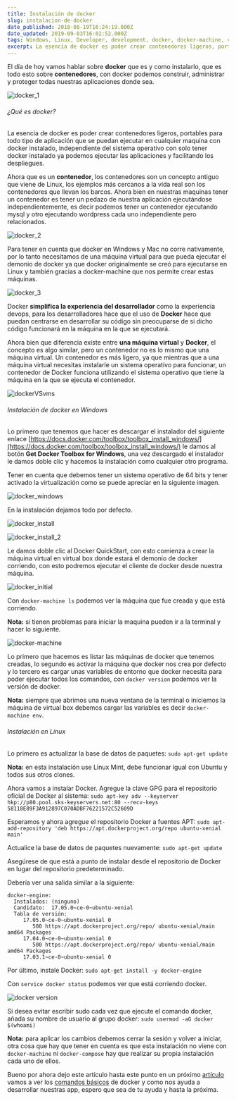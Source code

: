 ```yaml
---
title: Instalación de docker
slug: instalacion-de-docker
date_published: 2018-08-19T16:24:19.000Z
date_updated: 2019-09-03T16:02:52.000Z
tags: Windows, Linux, Developer, development, docker, docker-machine, container, desarrollo, contenedores
excerpt: La esencia de docker es poder crear contenedores ligeros, portables para todo tipo de aplicación que se puedan ejecutar en cualquier maquina con docker.
---
```


El día de hoy vamos hablar sobre **docker** que es y como instalarlo, que es todo esto sobre **contenedores**, con docker podemos construir, administrar y proteger todas nuestras aplicaciones donde sea.

![docker_1](/content/images/2018/08/docker_1.png)

###### ¿Qué es docker?

La esencia de docker es poder crear contenedores ligeros, portables para todo tipo de aplicación que se puedan ejecutar en cualquier maquina con docker instalado, independiente del sistema operativo con solo tener docker instalado ya podemos ejecutar las aplicaciones y facilitando los despliegues.

Ahora que es un **contenedor**, los contenedores son un concepto antiguo que viene de Linux, los ejemplos más cercanos a la vida real son los contenedores que llevan los barcos.  Ahora bien en nuestras maquinas tener un contenedor es tener un pedazo de nuestra aplicación ejecutándose independientemente, es decir podemos tener un contenedor ejecutando mysql y otro ejecutando wordpress cada uno independiente pero relacionados.

![docker_2](/content/images/2018/08/docker_2.png)

Para tener en cuenta que docker en Windows y Mac no corre nativamente, por lo tanto necesitamos de una máquina virtual para que pueda ejecutar el demonio de docker ya que docker originalmente se creó para ejecutarse en Linux y también gracias a docker-machine que nos permite crear estas máquinas.

![docker_3](/content/images/2018/08/docker_3.png)

Docker **simplifica la experiencia del desarrollador** como la experiencia devops, para los desarrolladores hace que el uso de **Docker** hace que puedan centrarse en desarrollar su código sin preocuparse de si dicho código funcionará en la máquina en la que se ejecutará.

Ahora bien que diferencia existe entre **una máquina virtual** y **Docker**, el concepto es algo similar, pero un contenedor no es lo mismo que una máquina virtual. Un contenedor es más ligero, ya que mientras que a una máquina virtual necesitas instalarle un sistema operativo para funcionar, un contenedor de Docker funciona utilizando el sistema operativo que tiene la máquina en la que se ejecuta el contenedor.

![dockerVSvms](/content/images/2018/08/docker_4.png)

###### Instalación de docker en Windows

Lo primero que tenemos que hacer es descargar el instalador del siguiente enlace [https://docs.docker.com/toolbox/toolbox_install_windows/](https://docs.docker.com/toolbox/toolbox_install_windows/) le damos al botón **Get Docker Toolbox for Windows**, una vez descargado el instalador le damos doble clic y hacemos la instalación como cualquier otro programa.

Tener en cuenta que debemos tener un sistema operativo de 64 bits y tener activado la virtualización como se puede apreciar en la siguiente imagen.

![docker_windows](/content/images/2018/08/docker_5.png)

En la instalación dejamos todo por defecto.

![docker_install](/content/images/2018/08/docker_6.png)

![docker_install_2](/content/images/2018/08/docker_7.png)

Le damos doble clic al Docker QuickStart, con esto comienza a crear la máquina virtual en virtual box donde estará el demonio de docker corriendo, con esto podremos ejecutar el cliente de docker desde nuestra máquina.

![docker_initial](/content/images/2018/08/docker_8.png)

Con `docker-machine ls` podemos ver la máquina que fue creada y que está corriendo.

**Nota:** si tienen problemas para iniciar la maquina pueden ir a la terminal y hacer lo siguiente.

![docker-machine](/content/images/2018/08/docker_9.png)

Lo primero que hacemos es listar las máquinas de docker que tenemos creadas, lo segundo es activar la máquina que docker nos crea por defecto y lo tercero es cargar unas variables de entorno que docker necesita para poder ejecutar todos los comandos, con  `docker version` podemos ver la versión de docker.

**Nota:** siempre que abrimos una nueva ventana de la terminal o iniciemos la máquina de virtual box debemos cargar las variables es decir `docker-machine env`.

###### Instalación en Linux

Lo primero es actualizar la base de datos de paquetes:
`sudo apt-get update`

**Nota:** en esta instalación use Linux Mint, debe funcionar igual con Ubuntu y todos sus otros clones.

Ahora vamos a instalar Docker. Agregue la clave GPG para el repositorio oficial de Docker al sistema:
`sudo apt-key adv --keyserver hkp://p80.pool.sks-keyservers.net:80 --recv-keys 58118E89F3A912897C070ADBF76221572C52609D`

Esperamos y ahora agregue el repositorio Docker a fuentes APT:
`sudo apt-add-repository 'deb https://apt.dockerproject.org/repo ubuntu-xenial main'`

Actualice la base de datos de paquetes nuevamente:
`sudo apt-get update`

Asegúrese de que está a punto de instalar desde el repositorio de Docker en lugar del repositorio predeterminado.

Debería ver una salida similar a la siguiente:

    docker-engine:
      Instalados: (ninguno)
      Candidato:  17.05.0~ce-0~ubuntu-xenial
      Tabla de versión:
         17.05.0~ce-0~ubuntu-xenial 0
            500 https://apt.dockerproject.org/repo/ ubuntu-xenial/main amd64 Packages
         17.04.0~ce-0~ubuntu-xenial 0
            500 https://apt.dockerproject.org/repo/ ubuntu-xenial/main amd64 Packages
         17.03.1~ce-0~ubuntu-xenial 0
    
    

Por último, instale Docker:
`sudo apt-get install -y docker-engine`

Con `service docker status` podemos ver que está corriendo docker.

![docker version](/content/images/2018/08/docker_10.png)

Si desea evitar escribir sudo cada vez que ejecute el comando docker, añada su nombre de usuario al grupo docker:
`sudo usermod -aG docker $(whoami)`

**Nota:** para aplicar los cambios debemos cerrar la sesión y volver a iniciar, otra cosa que hay que tener en cuenta es que esta instalación no viene con `docker-machine` ni `docker-compose` hay que realizar su propia instalación cada uno de ellos.

Bueno por ahora dejo este artículo hasta este punto en un próximo [artículo](https://blog.johnserrano.co/docker-para-desarrolladores/) vamos a ver los [comandos básicos](https://blog.johnserrano.co/docker-para-desarrolladores/) de docker y como nos ayuda a desarrollar nuestras app, espero que sea de tu ayuda y hasta la próxima.

